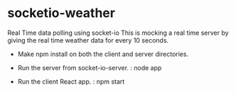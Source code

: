# socketio-weather
Real Time data polling using socket-io
This is mocking a real time server by giving the real time weather data for every 10 seconds. 

* Make npm install on both the client and server directories.

* Run the server from socket-io-server. : node app

* Run the client React app. : npm start

